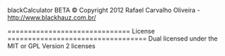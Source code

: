 blackCalculator BETA
© Copyright 2012 Rafael Carvalho Oliveira - http://www.blackhauz.com.br/

============================== License ==================================
Dual licensed under the MIT or GPL Version 2 licenses
